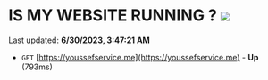 # IS MY WEBSITE RUNNING ? [![](https://img.shields.io/static/v1?label=Sponsor&message=%E2%9D%A4&logo=GitHub&color=%23fe8e86)](https://github.com/sponsors/<username>)

Last updated: **6/30/2023, 3:47:21 AM**

- `GET` [https://youssefservice.me](https://youssefservice.me) - **Up** (793ms)
